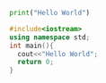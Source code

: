 ```python
print("Hello World")
```

```cpp
#include<iostream>
using namespace std;
int main(){
  cout<<"Hello World";
  return 0;
}

